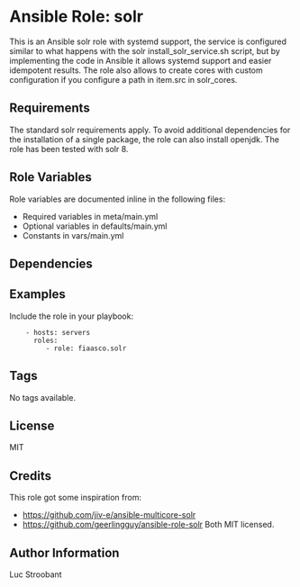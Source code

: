 # Ansible Role: solr

This is an Ansible solr role with systemd support, the service is configured similar to what happens with the solr install\_solr\_service.sh script, but by implementing the code in Ansible it allows systemd support and easier idempotent results.
The role also allows to create cores with custom configuration if you configure a path in item.src in solr\_cores.

## Requirements

The standard solr requirements apply. To avoid additional dependencies for the installation of a single package, the role can also install openjdk.
The role has been tested with solr 8.

## Role Variables


Role variables are documented inline in the following files:
- Required variables in meta/main.yml
- Optional variables in defaults/main.yml
- Constants in vars/main.yml


## Dependencies


## Examples

Include the role in your playbook:

```
    - hosts: servers
      roles:
         - role: fiaasco.solr
```

## Tags

No tags available.

## License

MIT

## Credits

This role got some inspiration from:
* https://github.com/jiv-e/ansible-multicore-solr
* https://github.com/geerlingguy/ansible-role-solr
Both MIT licensed.


## Author Information

Luc Stroobant
